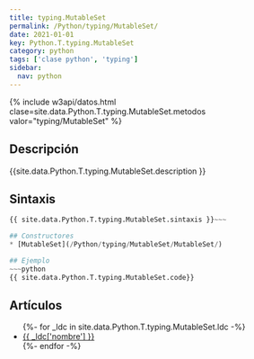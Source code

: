 ```yaml
---
title: typing.MutableSet
permalink: /Python/typing/MutableSet/
date: 2021-01-01
key: Python.T.typing.MutableSet
category: python
tags: ['clase python', 'typing']
sidebar: 
  nav: python
---
```


{% include w3api/datos.html clase=site.data.Python.T.typing.MutableSet.metodos valor="typing/MutableSet" %}

## Descripción
{{site.data.Python.T.typing.MutableSet.description }}

## Sintaxis
~~~python
{{ site.data.Python.T.typing.MutableSet.sintaxis }}~~~

## Constructores
* [MutableSet](/Python/typing/MutableSet/MutableSet/)

## Ejemplo
~~~python
{{ site.data.Python.T.typing.MutableSet.code}}
~~~

## Artículos
<ul>
{%- for _ldc in site.data.Python.T.typing.MutableSet.ldc -%}
   <li>
       <a href="{{_ldc['url'] }}">{{ _ldc['nombre'] }}</a>
   </li>
{%- endfor -%}
</ul>
